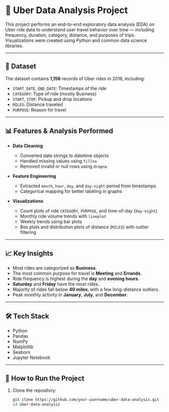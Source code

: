 # 🚖 Uber Data Analysis Project

This project performs an end-to-end exploratory data analysis (EDA) on Uber ride data to understand user travel behavior over time — including frequency, duration, category, distance, and purposes of trips. Visualizations were created using Python and common data science libraries.

---

## 📁 Dataset

The dataset contains **1,156** records of Uber rides in 2016, including:
- `START_DATE`, `END_DATE`: Timestamps of the ride
- `CATEGORY`: Type of ride (mostly Business)
- `START`, `STOP`: Pickup and drop locations
- `MILES`: Distance traveled
- `PURPOSE`: Reason for travel

---

## 📊 Features & Analysis Performed

- **Data Cleaning**
  - Converted date strings to datetime objects
  - Handled missing values using `fillna`
  - Removed invalid or null rows using `dropna`

- **Feature Engineering**
  - Extracted `month`, `hour`, `day`, and `day-night` period from timestamps
  - Categorical mapping for better labeling in graphs

- **Visualizations**
  - Count plots of ride `CATEGORY`, `PURPOSE`, and time-of-day (`day-night`)
  - Monthly ride volume trends with `lineplot`
  - Weekly trends using bar plots
  - Box plots and distribution plots of distance (`MILES`) with outlier filtering

---

## 📈 Key Insights

- Most rides are categorized as **Business**.
- The most common purpose for travel is **Meeting** and **Errands**.
- Ride frequency is highest during the **day** and **evening hours**.
- **Saturday** and **Friday** have the most rides.
- Majority of rides fall below **40 miles**, with a few long-distance outliers.
- Peak monthly activity in **January**, **July**, and **December**.

---

## 🛠️ Tech Stack

- Python
- Pandas
- NumPy
- Matplotlib
- Seaborn
- Jupyter Notebook

---

## 🧪 How to Run the Project

1. Clone the repository:
   ```bash
   git clone https://github.com/your-username/uber-data-analysis.git
   cd uber-data-analysis
